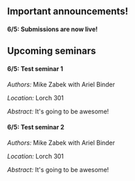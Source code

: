 ## Important announcements!
#### 6/5: Submissions are now live!


## Upcoming seminars

#### 6/5: Test seminar 1
*Authors:* Mike Zabek with Ariel Binder

*Location:* Lorch 301

*Abstract:* It's going to be awesome!

#### 6/5: Test seminar 2
*Authors:* Mike Zabek with Ariel Binder

*Location:* Lorch 301

*Abstract:* It's going to be awesome!


